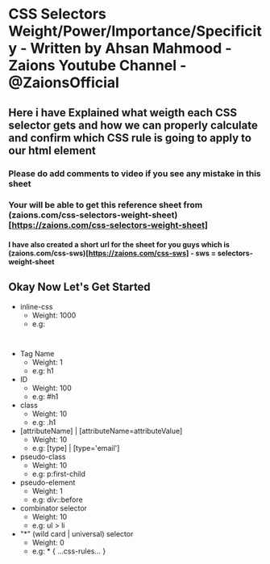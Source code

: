 # CSS Selectors Weight/Power/Importance/Specificity - Written by Ahsan Mahmood - Zaions Youtube Channel - @ZaionsOfficial

## Here i have Explained what weigth each CSS selector gets and how we can properly calculate and confirm which CSS rule is going to apply to our html element

### Please do add comments to video if you see any mistake in this sheet

### Your will be able to get this reference sheet from (zaions.com/css-selectors-weight-sheet)[https://zaions.com/css-selectors-weight-sheet]

#### I have also created a short url for the sheet for you guys which is (zaions.com/css-sws)[https://zaions.com/css-sws] - sws = selectors-weight-sheet

## Okay Now Let's Get Started

- inline-css
  - Weight: 1000
  - e.g: <h1 style="font-size: 30px;"></h1>
- Tag Name
  - Weight: 1
  - e.g: h1
- ID
  - Weight: 100
  - e.g: #h1
- class
  - Weight: 10
  - e.g: .h1
- [attributeName] | [attributeName=attributeValue]
  - Weight: 10
  - e.g: [type] | [type='email']
- pseudo-class
  - Weight: 10
  - e.g: p:first-child
- pseudo-element
  - Weight: 1
  - e.g: div::before
- combinator selector
  - Weight: 10
  - e.g: ul > li
- "\*" (wild card | universal) selector
  - Weight: 0
  - e.g: \* { ...css-rules... }
